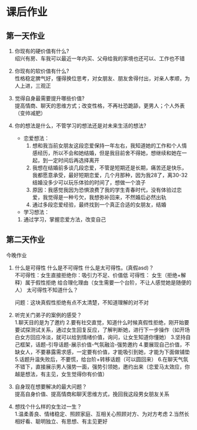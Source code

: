 # 课后作业

## 第一天作业

1. 你现有的硬价值有什么?  
绍兴有房、车我可以最近一年内买、父母给我的家境也还可以、工作也不错

2. 你现有的软价值有什么?  
性格稳定脾气好，懂得换位思考，对女朋友、朋友舍得付出，对亲人孝顺，为人上进，三观正

3. 觉得自身最需要提升哪些价值?  
提高情商、聊天的思维方式；改变性格，不再社恐跪舔，更男人；个人外表（变帅减肥）

4. 你的想法是什么，不管学习的想法还是对未来生活的想法?  
   - 恋爱想法：
      1. 想和我当前女朋友这段恋爱保持一年左右，我知道她的工作和个人情感经历，所以不会和她结婚，但是我目前舍不得她，想继续和她在一起，到一定时间后再选择离开
      2. 我想在结婚前多谈几段恋爱，不管是短期还是长期，痛苦还是快乐，我都愿意承受，最好短期恋爱，几个月那种，因为我28了，离30-32结婚没多少可以玩乐体验的时间了，想做一个浪子
      3. 原因：我感觉我因为恐惧浪费了我的学生青春时代，没有体验过恋爱，我觉得是一种亏欠，我想弥补回来，不然婚后必然出轨
      4. 通过多段恋爱经验，最终找到一个真正合适的女朋友，结婚
   - 学习想法：
    1. 通过学习，掌握恋爱方法，改变自己

## 第二天作业

今晚作业

1. 什么是可得性 什么是不可得性 什么是太可得性。(真假asd)？  
不可得性：女生直接拒绝你：吸引力不足、价值低
可得性： 女生（拒绝+解释）属于假性拒绝 给合理化理由（女生需要一个台阶，不让人感觉她是随便的人）
太可得性不知道什么？

    问题：这块真假性拒绝有点不太清楚，不知道理解的对不对

2. 听完关门弟子的案例的感受？  
    1.聊天目的是为了邀约
    2.要有社交直觉，知道什么时候真假性拒绝，刚开始要要试探测试关系，通过女生回复反应，了解判断她，进行下一步操作（如开场白女方回应冷淡，就可以给到情绪价值，询问，让女生知道你懂她）
    3.坚持自己框架，话题-引导话题-展示价值-气氛融洽-强势邀约
    4.要展现自己价值，不缺女人，不要暴露需求感，一定要有价值，才能吸引到她，才能为下面做铺垫
    5.话题升温失败后，不要慌，给台阶+转移话题（可以圆回来）
    6.在聊天气氛不错下，直接展示男人强势一面，强势引领她，邀约出来（恋爱马太效应，你越是想法，有主见，女生觉得你有价值）

3. 自身现在想要解决的最大问题？  
提高自身价值、提高情商和聊天思维方式，挽回我这段男女朋友关系

4. 想找个什么样的女生过一生？  
1.温柔善良、情绪稳定、照顾家庭、互相关心照顾对方、为对方考虑
2.当然长相好看、聪明独立、有思想、有主见更好
